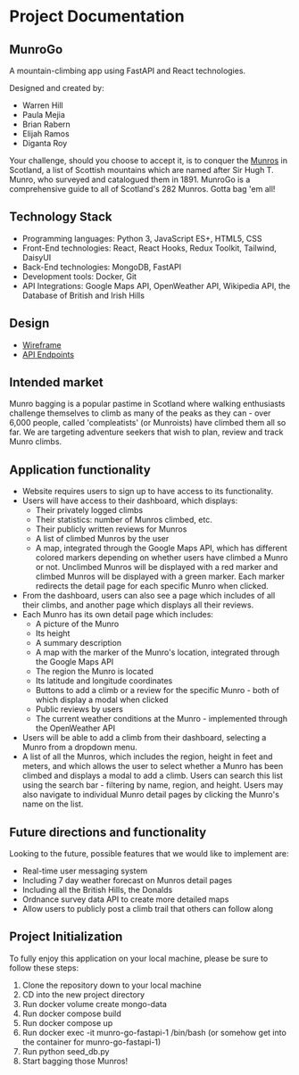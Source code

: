 # Project Documentation

## MunroGo

A mountain-climbing app using FastAPI and React technologies.

Designed and created by:

- Warren Hill
- Paula Mejia
- Brian Rabern
- Elijah Ramos
- Diganta Roy

Your challenge, should you choose to accept it, is to conquer the [Munros](https://en.wikipedia.org/wiki/Munro) in Scotland, a list of Scottish mountains which are named after Sir Hugh T. Munro, who surveyed and catalogued them in 1891. MunroGo is a comprehensive guide to all of Scotland's 282 Munros. Gotta bag 'em all!

## Technology Stack

- Programming languages: Python 3, JavaScript ES+, HTML5, CSS
- Front-End technologies: React, React Hooks, Redux Toolkit, Tailwind, DaisyUI
- Back-End technologies: MongoDB, FastAPI
- Development tools: Docker, Git
- API Integrations: Google Maps API, OpenWeather API, Wikipedia API, the Database of British and Irish Hills

## Design

- [Wireframe](https://gitlab.com/elijahram/munro-go/-/blob/main/docs/Wireframe.png)
- [API Endpoints](https://gitlab.com/elijahram/munro-go/-/blob/main/docs/api-endpoints.md)

## Intended market

Munro bagging is a popular pastime in Scotland where walking enthusiasts challenge themselves to climb as many of the peaks as they can - over 6,000 people, called 'compleatists' (or Munroists) have climbed them all so far. We are targeting adventure seekers that wish to plan, review and track Munro climbs.

## Application functionality

- Website requires users to sign up to have access to its functionality.
- Users will have access to their dashboard, which displays:
  - Their privately logged climbs
  - Their statistics: number of Munros climbed, etc.
  - Their publicly written reviews for Munros
  - A list of climbed Munros by the user
  - A map, integrated through the Google Maps API, which has different colored markers depending on whether users have climbed a Munro or not. Unclimbed Munros will be displayed with a red marker and climbed Munros will be displayed with a green marker. Each marker redirects the detail page for each specific Munro when clicked.
- From the dashboard, users can also see a page which includes of all their climbs, and another page which displays all their reviews.
- Each Munro has its own detail page which includes:
  - A picture of the Munro
  - Its height
  - A summary description
  - A map with the marker of the Munro's location, integrated through the Google Maps API
  - The region the Munro is located
  - Its latitude and longitude coordinates
  - Buttons to add a climb or a review for the specific Munro - both of which display a modal when clicked
  - Public reviews by users
  - The current weather conditions at the Munro - implemented through the OpenWeather API
- Users will be able to add a climb from their dashboard, selecting a Munro from a dropdown menu.
- A list of all the Munros, which includes the region, height in feet and meters, and which allows the user to select whether a Munro has been climbed and displays a modal to add a climb. Users can search this list using the search bar - filtering by name, region, and height. Users may also navigate to individual Munro detail pages by clicking the Munro's name on the list.

## Future directions and functionality

Looking to the future, possible features that we would like to implement are:

- Real-time user messaging system
- Including 7 day weather forecast on Munros detail pages
- Including all the British Hills, the Donalds
- Ordnance survey data API to create more detailed maps
- Allow users to publicly post a climb trail that others can follow along

## Project Initialization

To fully enjoy this application on your local machine, please be sure to follow these steps:

1. Clone the repository down to your local machine
2. CD into the new project directory
3. Run docker volume create mongo-data
4. Run docker compose build
5. Run docker compose up
6. Run docker exec -it munro-go-fastapi-1 /bin/bash (or somehow get into the container for munro-go-fastapi-1)
7. Run python seed_db.py
8. Start bagging those Munros!
